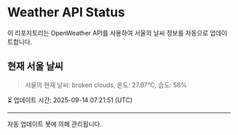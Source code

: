 
# Weather API Status

이 리포지토리는 OpenWeather API를 사용하여 서울의 날씨 정보를 자동으로 업데이트합니다.

## 현재 서울 날씨
> 서울의 현재 날씨: broken clouds, 온도: 27.97°C, 습도: 58%

⏳ 업데이트 시간: 2025-09-14 07:21:51 (UTC)

---
자동 업데이트 봇에 의해 관리됩니다.
